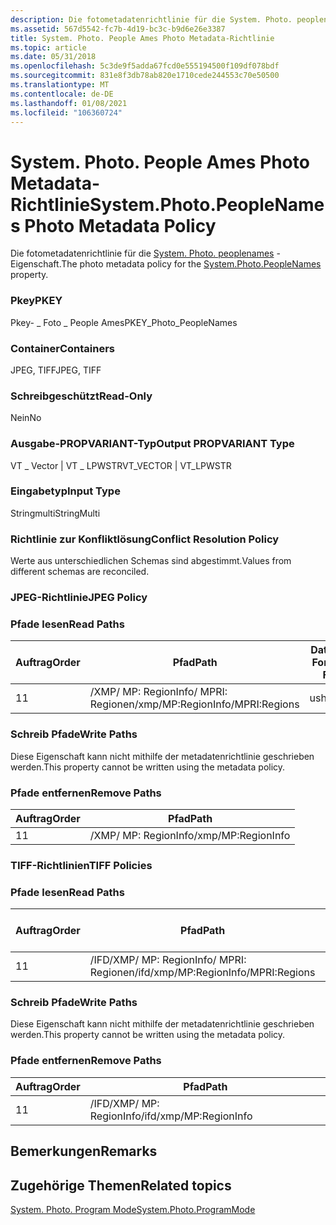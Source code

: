 ```yaml
---
description: Die fotometadatenrichtlinie für die System. Photo. peoplenames-Eigenschaft.
ms.assetid: 567d5542-fc7b-4d19-bc3c-b9d6e26e3387
title: System. Photo. People Ames Photo Metadata-Richtlinie
ms.topic: article
ms.date: 05/31/2018
ms.openlocfilehash: 5c3de9f5adda67fcd0e555194500f109df078bdf
ms.sourcegitcommit: 831e8f3db78ab820e1710cede244553c70e50500
ms.translationtype: MT
ms.contentlocale: de-DE
ms.lasthandoff: 01/08/2021
ms.locfileid: "106360724"
---
```

# <a name="systemphotopeoplenames-photo-metadata-policy"></a><span data-ttu-id="4180c-103">System. Photo. People Ames Photo Metadata-Richtlinie</span><span class="sxs-lookup"><span data-stu-id="4180c-103">System.Photo.PeopleNames Photo Metadata Policy</span></span>

<span data-ttu-id="4180c-104">Die fotometadatenrichtlinie für die [System. Photo. peoplenames](../properties/props-system-photo-peoplenames.md) -Eigenschaft.</span><span class="sxs-lookup"><span data-stu-id="4180c-104">The photo metadata policy for the [System.Photo.PeopleNames](../properties/props-system-photo-peoplenames.md) property.</span></span>

### <a name="pkey"></a><span data-ttu-id="4180c-105">Pkey</span><span class="sxs-lookup"><span data-stu-id="4180c-105">PKEY</span></span>

<span data-ttu-id="4180c-106">Pkey- \_ Foto \_ People Ames</span><span class="sxs-lookup"><span data-stu-id="4180c-106">PKEY\_Photo\_PeopleNames</span></span>

### <a name="containers"></a><span data-ttu-id="4180c-107">Container</span><span class="sxs-lookup"><span data-stu-id="4180c-107">Containers</span></span>

<span data-ttu-id="4180c-108">JPEG, TIFF</span><span class="sxs-lookup"><span data-stu-id="4180c-108">JPEG, TIFF</span></span>

### <a name="read-only"></a><span data-ttu-id="4180c-109">Schreibgeschützt</span><span class="sxs-lookup"><span data-stu-id="4180c-109">Read-Only</span></span>

<span data-ttu-id="4180c-110">Nein</span><span class="sxs-lookup"><span data-stu-id="4180c-110">No</span></span>

### <a name="output-propvariant-type"></a><span data-ttu-id="4180c-111">Ausgabe-PROPVARIANT-Typ</span><span class="sxs-lookup"><span data-stu-id="4180c-111">Output PROPVARIANT Type</span></span>

<span data-ttu-id="4180c-112">VT \_ Vector \| VT \_ LPWSTR</span><span class="sxs-lookup"><span data-stu-id="4180c-112">VT\_VECTOR \| VT\_LPWSTR</span></span>

### <a name="input-type"></a><span data-ttu-id="4180c-113">Eingabetyp</span><span class="sxs-lookup"><span data-stu-id="4180c-113">Input Type</span></span>

<span data-ttu-id="4180c-114">Stringmulti</span><span class="sxs-lookup"><span data-stu-id="4180c-114">StringMulti</span></span>

### <a name="conflict-resolution-policy"></a><span data-ttu-id="4180c-115">Richtlinie zur Konfliktlösung</span><span class="sxs-lookup"><span data-stu-id="4180c-115">Conflict Resolution Policy</span></span>

<span data-ttu-id="4180c-116">Werte aus unterschiedlichen Schemas sind abgestimmt.</span><span class="sxs-lookup"><span data-stu-id="4180c-116">Values from different schemas are reconciled.</span></span>

### <a name="jpeg-policy"></a><span data-ttu-id="4180c-117">JPEG-Richtlinie</span><span class="sxs-lookup"><span data-stu-id="4180c-117">JPEG Policy</span></span>

### <a name="read-paths"></a><span data-ttu-id="4180c-118">Pfade lesen</span><span class="sxs-lookup"><span data-stu-id="4180c-118">Read Paths</span></span>



| <span data-ttu-id="4180c-119">Auftrag</span><span class="sxs-lookup"><span data-stu-id="4180c-119">Order</span></span> | <span data-ttu-id="4180c-120">Pfad</span><span class="sxs-lookup"><span data-stu-id="4180c-120">Path</span></span>                                                           | <span data-ttu-id="4180c-121">Datenträger Format</span><span class="sxs-lookup"><span data-stu-id="4180c-121">Disk Format</span></span> |
|-------|----------------------------------------------------------------|-------------|
| <span data-ttu-id="4180c-122">1</span><span class="sxs-lookup"><span data-stu-id="4180c-122">1</span></span>     | <span data-ttu-id="4180c-123">/XMP/ <xmpstruct> MP: RegionInfo/ <xmpbag> MPRI: Regionen</span><span class="sxs-lookup"><span data-stu-id="4180c-123">/xmp/<xmpstruct>MP:RegionInfo/<xmpbag>MPRI:Regions</span></span> | <span data-ttu-id="4180c-124">ushort</span><span class="sxs-lookup"><span data-stu-id="4180c-124">ushort</span></span>      |



 

### <a name="write-paths"></a><span data-ttu-id="4180c-125">Schreib Pfade</span><span class="sxs-lookup"><span data-stu-id="4180c-125">Write Paths</span></span>

<span data-ttu-id="4180c-126">Diese Eigenschaft kann nicht mithilfe der metadatenrichtlinie geschrieben werden.</span><span class="sxs-lookup"><span data-stu-id="4180c-126">This property cannot be written using the metadata policy.</span></span>

### <a name="remove-paths"></a><span data-ttu-id="4180c-127">Pfade entfernen</span><span class="sxs-lookup"><span data-stu-id="4180c-127">Remove Paths</span></span>



| <span data-ttu-id="4180c-128">Auftrag</span><span class="sxs-lookup"><span data-stu-id="4180c-128">Order</span></span> | <span data-ttu-id="4180c-129">Pfad</span><span class="sxs-lookup"><span data-stu-id="4180c-129">Path</span></span>                                |
|-------|-------------------------------------|
| <span data-ttu-id="4180c-130">1</span><span class="sxs-lookup"><span data-stu-id="4180c-130">1</span></span>     | <span data-ttu-id="4180c-131">/XMP/ <xmpstruct> MP: RegionInfo</span><span class="sxs-lookup"><span data-stu-id="4180c-131">/xmp/<xmpstruct>MP:RegionInfo</span></span> |



 

### <a name="tiff-policies"></a><span data-ttu-id="4180c-132">TIFF-Richtlinien</span><span class="sxs-lookup"><span data-stu-id="4180c-132">TIFF Policies</span></span>

### <a name="read-paths"></a><span data-ttu-id="4180c-133">Pfade lesen</span><span class="sxs-lookup"><span data-stu-id="4180c-133">Read Paths</span></span>



| <span data-ttu-id="4180c-134">Auftrag</span><span class="sxs-lookup"><span data-stu-id="4180c-134">Order</span></span> | <span data-ttu-id="4180c-135">Pfad</span><span class="sxs-lookup"><span data-stu-id="4180c-135">Path</span></span>                                                               | <span data-ttu-id="4180c-136">Datenträger Format</span><span class="sxs-lookup"><span data-stu-id="4180c-136">Disk Format</span></span> |
|-------|--------------------------------------------------------------------|-------------|
| <span data-ttu-id="4180c-137">1</span><span class="sxs-lookup"><span data-stu-id="4180c-137">1</span></span>     | <span data-ttu-id="4180c-138">/IFD/XMP/ <xmpstruct> MP: RegionInfo/ <xmpbag> MPRI: Regionen</span><span class="sxs-lookup"><span data-stu-id="4180c-138">/ifd/xmp/<xmpstruct>MP:RegionInfo/<xmpbag>MPRI:Regions</span></span> | <span data-ttu-id="4180c-139">ushort</span><span class="sxs-lookup"><span data-stu-id="4180c-139">ushort</span></span>      |



 

### <a name="write-paths"></a><span data-ttu-id="4180c-140">Schreib Pfade</span><span class="sxs-lookup"><span data-stu-id="4180c-140">Write Paths</span></span>

<span data-ttu-id="4180c-141">Diese Eigenschaft kann nicht mithilfe der metadatenrichtlinie geschrieben werden.</span><span class="sxs-lookup"><span data-stu-id="4180c-141">This property cannot be written using the metadata policy.</span></span>

### <a name="remove-paths"></a><span data-ttu-id="4180c-142">Pfade entfernen</span><span class="sxs-lookup"><span data-stu-id="4180c-142">Remove Paths</span></span>



| <span data-ttu-id="4180c-143">Auftrag</span><span class="sxs-lookup"><span data-stu-id="4180c-143">Order</span></span> | <span data-ttu-id="4180c-144">Pfad</span><span class="sxs-lookup"><span data-stu-id="4180c-144">Path</span></span>                                    |
|-------|-----------------------------------------|
| <span data-ttu-id="4180c-145">1</span><span class="sxs-lookup"><span data-stu-id="4180c-145">1</span></span>     | <span data-ttu-id="4180c-146">/IFD/XMP/ <xmpstruct> MP: RegionInfo</span><span class="sxs-lookup"><span data-stu-id="4180c-146">/ifd/xmp/<xmpstruct>MP:RegionInfo</span></span> |



 

## <a name="remarks"></a><span data-ttu-id="4180c-147">Bemerkungen</span><span class="sxs-lookup"><span data-stu-id="4180c-147">Remarks</span></span>

## <a name="related-topics"></a><span data-ttu-id="4180c-148">Zugehörige Themen</span><span class="sxs-lookup"><span data-stu-id="4180c-148">Related topics</span></span>

<dl> <dt>

[<span data-ttu-id="4180c-149">System. Photo. Program Mode</span><span class="sxs-lookup"><span data-stu-id="4180c-149">System.Photo.ProgramMode</span></span>](../properties/props-system-photo-programmode.md)
</dt> </dl>

 

 
